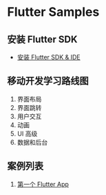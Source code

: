 # Flutter Samples

## 安装 Flutter SDK

- [安装 Flutter SDK & IDE](./docs/install-flutter-sdk.md)

## 移动开发学习路线图

1. 界面布局
2. 界面跳转
3. 用户交互
4. 动画
5. UI 高级
6. 数据和后台

## 案例列表

1. [第一个 Flutter App](./docs/001-first-flutter-app.md)
